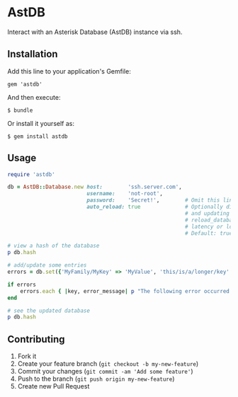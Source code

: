 # AstDB

Interact with an Asterisk Database (AstDB) instance via ssh.

## Installation

Add this line to your application's Gemfile:

    gem 'astdb'

And then execute:

    $ bundle

Or install it yourself as:

    $ gem install astdb

## Usage

```ruby
require 'astdb'

db = AstDB::Database.new host:        'ssh.server.com',
                         username:    'not-root',
                         password:    'Secret!',        # Omit this line if using key-based auth.
                         auto_reload: true              # Optionally disable the automatic initial load
                                                        # and updating of '.hash', instead opting to run
                                                        # reload_database' manually. Useful in high 
                                                        # latency or low bandwidth scenarios. 
                                                        # Default: true 

# view a hash of the database
p db.hash

# add/update some entries
errors = db.set({'MyFamily/MyKey' => 'MyValue', 'this/is/a/longer/key' => 'another value'})

if errors
	errors.each { |key, error_message| p "The following error occurred when trying to set #{key}: #{error}"
end

# see the updated database
p db.hash
```

## Contributing

1. Fork it
2. Create your feature branch (`git checkout -b my-new-feature`)
3. Commit your changes (`git commit -am 'Add some feature'`)
4. Push to the branch (`git push origin my-new-feature`)
5. Create new Pull Request

